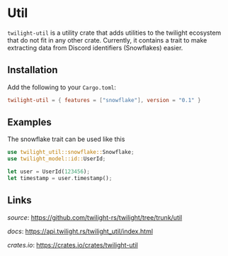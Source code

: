 # Util

`twilight-util` is a utility crate that adds utilities to the twilight
ecosystem that do not fit in any other crate. Currently, it contains
a trait to make extracting data from Discord identifiers (Snowflakes)
easier.

## Installation

Add the following to your `Cargo.toml`:
```toml
twilight-util = { features = ["snowflake"], version = "0.1" }
```

## Examples
The snowflake trait can be used like this
```rust
use twilight_util::snowflake::Snowflake;
use twilight_model::id::UserId;

let user = UserId(123456);
let timestamp = user.timestamp();
```

## Links

*source*: <https://github.com/twilight-rs/twilight/tree/trunk/util>

*docs*: <https://api.twilight.rs/twilight_util/index.html>

*crates.io*: <https://crates.io/crates/twilight-util>
